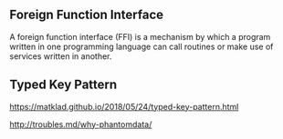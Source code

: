 ## Foreign Function Interface 
A foreign function interface (FFI) is a mechanism by which a program written in one programming language can call routines or make use of services written in another.

## Typed Key Pattern 
https://matklad.github.io/2018/05/24/typed-key-pattern.html

http://troubles.md/why-phantomdata/